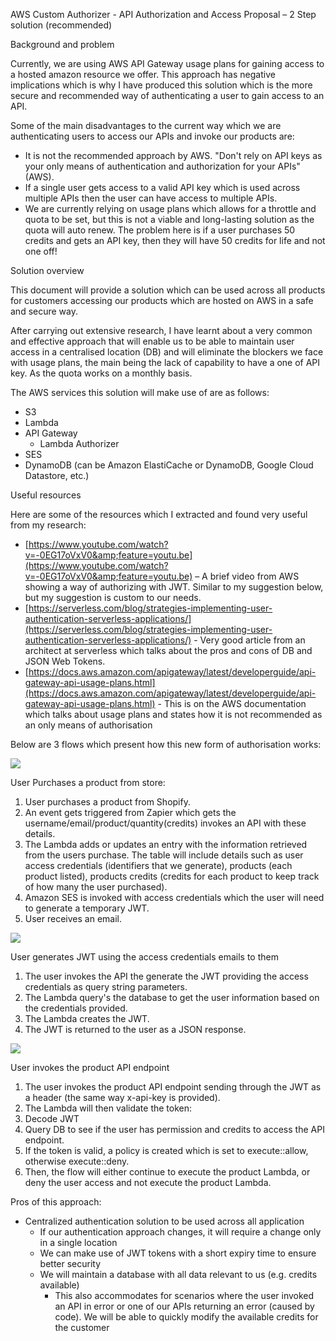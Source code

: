 AWS Custom Authorizer - API Authorization and Access Proposal – 2 Step solution (recommended)

Background and problem

Currently, we are using AWS API Gateway usage plans for gaining access to a hosted amazon resource we offer. This approach has negative implications which is why I have produced this solution which is the more secure and recommended way of authenticating a user to gain access to an API.

Some of the main disadvantages to the current way which we are authenticating users to access our APIs and invoke our products are:

- It is not the recommended approach by AWS. &quot;Don&#39;t rely on API keys as your only means of authentication and authorization for your APIs&quot; (AWS).
- If a single user gets access to a valid API key which is used across multiple APIs then the user can have access to multiple APIs.
- We are currently relying on usage plans which allows for a throttle and quota to be set, but this is not a viable and long-lasting solution as the quota will auto renew. The problem here is if a user purchases 50 credits and gets an API key, then they will have 50 credits for life and not one off!

Solution overview

This document will provide a solution which can be used across all products for customers accessing our products which are hosted on AWS in a safe and secure way.

After carrying out extensive research, I have learnt about a very common and effective approach that will enable us to be able to maintain user access in a centralised location (DB) and will eliminate the blockers we face with usage plans, the main being the lack of capability to have a one of API key. As the quota works on a monthly basis.

The AWS services this solution will make use of are as follows:

- S3
- Lambda
- API Gateway 
  - Lambda Authorizer
- SES
- DynamoDB (can be Amazon ElastiCache or DynamoDB, Google Cloud Datastore, etc.)

Useful resources

Here are some of the resources which I extracted and found very useful from my research:

- [https://www.youtube.com/watch?v=-0EG17oVxV0&amp;feature=youtu.be](https://www.youtube.com/watch?v=-0EG17oVxV0&amp;feature=youtu.be) – A brief video from AWS showing a way of authorizing with JWT. Similar to my suggestion below, but my suggestion is custom to our needs.
- [https://serverless.com/blog/strategies-implementing-user-authentication-serverless-applications/](https://serverless.com/blog/strategies-implementing-user-authentication-serverless-applications/) - Very good article from an architect at serverless which talks about the pros and cons of DB and JSON Web Tokens.
- [https://docs.aws.amazon.com/apigateway/latest/developerguide/api-gateway-api-usage-plans.html](https://docs.aws.amazon.com/apigateway/latest/developerguide/api-gateway-api-usage-plans.html) - This is on the AWS documentation which talks about usage plans and states how it is not recommended as an only means of authorisation

Below are 3 flows which present how this new form of authorisation works:

![](RackMultipart20200429-4-gdnr3w_html_c71aee325e5414ba.jpg)

User Purchases a product from store:

1. User purchases a product from Shopify.
2. An event gets triggered from Zapier which gets the username/email/product/quantity(credits) invokes an API with these details.
3. The Lambda adds or updates an entry with the information retrieved from the users purchase. The table will include details such as user access credentials (identifiers that we generate), products (each product listed), products credits (credits for each product to keep track of how many the user purchased).
4. Amazon SES is invoked with access credentials which the user will need to generate a temporary JWT.
5. User receives an email.

![](RackMultipart20200429-4-gdnr3w_html_cbdf631228ce5507.jpg)

User generates JWT using the access credentials emails to them

1. The user invokes the API the generate the JWT providing the access credentials as query string parameters.
2. The Lambda query&#39;s the database to get the user information based on the credentials provided.
3. The Lambda creates the JWT.
4. The JWT is returned to the user as a JSON response.

![](RackMultipart20200429-4-gdnr3w_html_787c4e4895ff1553.jpg)

User invokes the product API endpoint

1. The user invokes the product API endpoint sending through the JWT as a header (the same way x-api-key is provided).
2. The Lambda will then validate the token:
  1. Decode JWT
  2. Query DB to see if the user has permission and credits to access the API endpoint.
3. If the token is valid, a policy is created which is set to execute::allow, otherwise execute::deny.
4. Then, the flow will either continue to execute the product Lambda, or deny the user access and not execute the product Lambda.

Pros of this approach:

- Centralized authentication solution to be used across all application
  - If our authentication approach changes, it will require a change only in a single location
  - We can make use of JWT tokens with a short expiry time to ensure better security
  - We will maintain a database with all data relevant to us (e.g. credits available)
    - This also accommodates for scenarios where the user invoked an API in error or one of our APIs returning an error (caused by code). We will be able to quickly modify the available credits for the customer